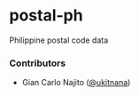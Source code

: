 # postal-ph
Philippine postal code data

### Contributors
- Gian Carlo Najito ([@ukitnana](https://github.com/ukitnana))